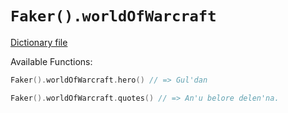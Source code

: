 # `Faker().worldOfWarcraft`

[Dictionary file](../src/main/resources/locales/en/world_of_warcraft.yml)

Available Functions:  
```kotlin
Faker().worldOfWarcraft.hero() // => Gul'dan

Faker().worldOfWarcraft.quotes() // => An'u belore delen'na.
```
